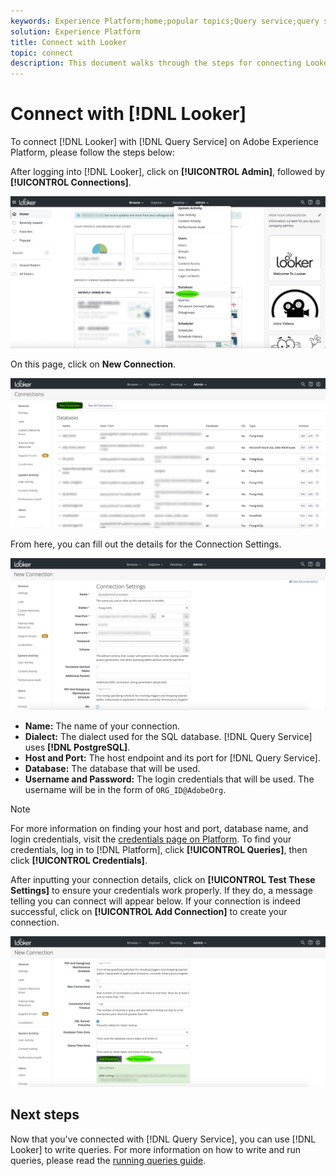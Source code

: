 ```yaml
---
keywords: Experience Platform;home;popular topics;Query service;query service;Looker;looker;connect to query service;
solution: Experience Platform
title: Connect with Looker
topic: connect
description: This document walks through the steps for connecting Looker with Adobe Experience Platform Query Service.
---
```


# Connect with [!DNL Looker]

To connect [!DNL Looker] with [!DNL Query Service] on Adobe Experience Platform, please follow the steps below:

After logging into [!DNL Looker], click on **[!UICONTROL Admin]**, followed by **[!UICONTROL Connections]**.

![](../images/clients/looker/click-admin-connections.png)

On this page, click on **New Connection**.

![](../images/clients/looker/click-new-connection.png)
   
From here, you can fill out the details for the Connection Settings.

![](../images/clients/looker/new-connection.png)

- **Name:** The name of your connection.
- **Dialect:** The dialect used for the SQL database. [!DNL Query Service] uses **[!DNL PostgreSQL]**.
- **Host and Port:** The host endpoint and its port for [!DNL Query Service]. 
- **Database:** The database that will be used. 
- **Username and Password:** The login credentials that will be used. The username will be in the form of `ORG_ID@AdobeOrg`. 

>[!NOTE]
>
>For more information on finding your host and port, database name, and login credentials, visit the [credentials page on Platform](https://platform.adobe.com/query/configuration). To find your credentials, log in to [!DNL Platform], click **[!UICONTROL Queries]**, then click **[!UICONTROL Credentials]**.

After inputting your connection details, click on **[!UICONTROL Test These Settings]** to ensure your credentials work properly. If they do, a message telling you can connect will appear below. If your connection is indeed successful, click on **[!UICONTROL Add Connection]** to create your connection.

![](../images/clients/looker/click-test-connection.png)

## Next steps

Now that you've connected with [!DNL Query Service], you can use [!DNL Looker] to write queries. For more information on how to write and run queries, please read the [running queries guide](../best-practices/writing-queries.md).